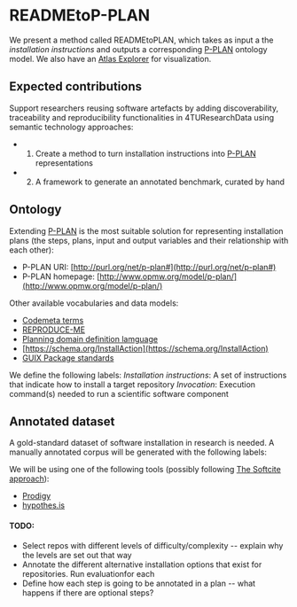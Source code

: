 # READMEtoP-PLAN
We present a method called READMEtoPLAN, which takes as input a the *installation instructions* and outputs a corresponding  [P-PLAN](https://lov.linkeddata.es/dataset/lov/vocabs/p-plan) ontology model.
We also have an [Atlas Explorer](!!!) for visualization.

[](./images/def-prob.png)



## Expected contributions
Support researchers reusing software artefacts by adding discoverability, traceability and reproducibility functionalities in 4TUResearchData using semantic technology approaches:

* 1. Create a method to turn installation instructions into  [P-PLAN](https://lov.linkeddata.es/dataset/lov/vocabs/p-plan) representations
* 2. A framework to generate an annotated benchmark, curated by hand

## Ontology
Extending [P-PLAN](https://lov.linkeddata.es/dataset/lov/vocabs/p-plan) is the most suitable solution for representing installation plans (the steps, plans, input and output variables and their relationship with each other):

* P-PLAN URI: [http://purl.org/net/p-plan#](http://purl.org/net/p-plan#)
* P-PLAN homepage: [http://www.opmw.org/model/p-plan/](http://www.opmw.org/model/p-plan/)

Other available vocabularies and data models:
* [Codemeta terms](https://codemeta.github.io/terms/)
* [REPRODUCE-ME](https://github.com/Sheeba-Samuel/REPRODUCE-ME/tree/master)
* [Planning domain definition lamguage](https://github.com/AI-Planning/pddl)
* [https://schema.org/InstallAction](https://schema.org/InstallAction)
* [GUIX Package standards](https://guix.gnu.org/manual/en/html_node/Defining-Packages.html)


We define the following labels:
*Installation instructions*: A set of instructions that indicate how to install a target repository
*Invocation*: Execution command(s) needed to run a scientific software component

## Annotated dataset
A gold-standard dataset of software installation in research is needed. A manually annotated corpus will be generated with the following labels:

We will be using one of the following tools (possibly following [The Softcite approach](https://github.com/howisonlab/softcite-dataset#the-softcite-approach)):
- [Prodigy](https://prodi.gy/)
- [hypothes.is](https://web.hypothes.is/)


#### TODO:
- Select repos with different levels of difficulty/complexity -- explain why the levels are set out that way
- Annotate the different alternative installation options that exist for repositories. Run evaluationfor each
- Define how each step is going to be annotated in a plan -- what happens if there are optional steps?


